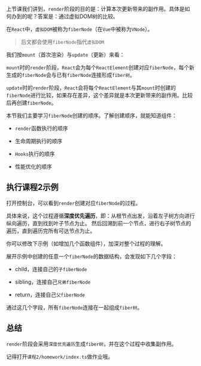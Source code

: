 上节课我们讲到，`render`阶段的目的是：计算本次更新带来的副作用。具体是如何办到的呢？答案是：通过虚拟DOM树的比较。

在`React`中，`虚拟DOM`被称为`fiberNode`（在`Vue`中被称为`VNode`）。

> 后文都会使用`fiberNode`指代`虚拟DOM`

我们按`mount`（首次渲染）与`update`（更新）来看：

`mount`时的`render`阶段，`React`会为每个`ReactElement`创建对应`fiberNode`，每个新生成的`fiberNode`会与已有`fiberNode`连接形成`fiber树`。

`update`时的`render`阶段，`React`会将每个`ReactElement`与其`mount`时创建的`fiberNode`进行比较，如果存在差异，这个差异就是本次更新带来的副作用。比较后再创建`fiberNode`。

本节我们主要学习`fiberNode`创建的顺序。了解创建顺序，就能知道组件：

- `render`函数执行的顺序

- 生命周期执行的顺序

- `Hooks`执行的顺序

- 性能优化的顺序

## 执行课程2示例

打开控制台，可以看到`render`创建对应`fiberNode`的过程。

具体来说，这个过程遵循**深度优先遍历**，即：从根节点出发，沿着左子树方向进行纵向遍历，直到找到叶子节点为止。 然后回溯到前一个节点，进行右子树节点的遍历，直到遍历完所有可达节点为止。

你可以修改下示例（如增加几个函数组件），加深对整个过程的理解。

展开示例中创建的任意一个`fiberNode`的数据结构，会发现如下几个字段：

- child，连接自己的`子fiberNode`

- sibling，连接自己`兄弟fiberNode`

- return，连接自己`父fiberNode`

通过这几个字段，所有`fiberNode`连接在一起组成`fiber树`。

## 总结

`render`阶段会采用`深度优先遍历`生成`fiber树`，并在这个过程中收集副作用。

记得打开`课程2/homework/index.ts`做作业哦。


